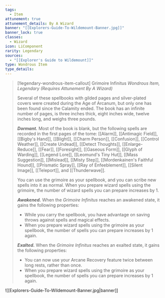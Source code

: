 ```yaml
---
tags:
  - Item
attunement: true
attunement_details: By A Wizard
banner: "[[Explorers-Guide-To-Wildemount-Banner.jpg]]"
banner_lock: true
classes:
  - Wizard
icon: LiComponent
rarity: Legendary
sources:
  - "[[Explorer's Guide to Wildemount]]"
type: Wondrous Item
type_details: 
---
```

>[!legendary-wondrous-item-callout] Grimoire Infinitus
>*Wondrous Item, Legendary (Requires Attunement By A Wizard)*
>
>Several of these spellbooks with gilded pages and silver-plated covers were created during the Age of Arcanum, but only one has been found since the Calamity ended. The book has an infinite number of pages, is three inches thick, eight inches wide, twelve inches long, and weighs three pounds.
>
>***Dormant.*** Most of the book is blank, but the following spells are recorded in the first pages of the tome: [[Alarm]], [[Antimagic Field]], [[Bigby's Hand]], [[Blight]], [[Charm Person]], [[Confusion]], [[Control Weather]], [[Create Undead]], [[Detect Thoughts]], [[Enlarge-Reduce]], [[Fear]], [[Foresight]], [[Gaseous Form]], [[Glyph of Warding]], [[Legend Lore]], [[Leomund's Tiny Hut]], [[Mass Suggestion]], [[Mislead]], [[Misty Step]], [[Mordenkainen's Faithful Hound]], [[Prismatic Spray]], [[Ray of Enfeeblement]], [[Silent Image]], [[Teleport]], and [[Thunderwave]].
>
>You can use the grimoire as your spellbook, and you can scribe new spells into it as normal. When you prepare wizard spells using the grimoire, the number of wizard spells you can prepare increases by 1.
>
>***Awakened.*** When the *Grimoire Infinitus* reaches an awakened state, it gains the following properties:
>
>* While you carry the spellbook, you have advantage on saving throws against spells and magical effects.
>* When you prepare wizard spells using the grimoire as your spellbook, the number of spells you can prepare increases by 1 again.
>
>***Exalted.*** When the *Grimoire Infinitus* reaches an exalted state, it gains the following properties:
>
>* You can now use your Arcane Recovery feature twice between long rests, rather than once.
>* When you prepare wizard spells using the grimoire as your spellbook, the number of spells you can prepare increases by 1 again.

![[Explorers-Guide-To-Wildemount-Banner.jpg|banner]]
